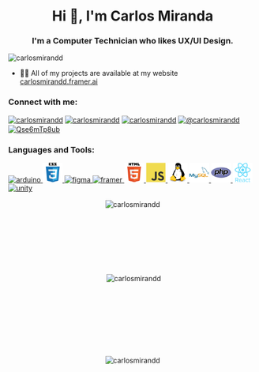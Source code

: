 <h1 align="center">Hi 👋, I'm Carlos Miranda</h1>
<h3 align="center">I'm a Computer Technician who likes UX/UI Design.</h3>

<p align="left"> <img src="https://komarev.com/ghpvc/?username=carlosmirandd&label=Profile%20views&color=450099&style=flat" alt="carlosmirandd" /> </p>

- 👨‍💻 All of my projects are available at my website [carlosmirandd.framer.ai](carlosmirandd.framer.ai)

<h3 align="left">Connect with me:</h3>
<p align="left">
<a href="https://linkedin.com/in/carlosmirandd" target="blank"><img align="center" src="https://raw.githubusercontent.com/rahuldkjain/github-profile-readme-generator/master/src/images/icons/Social/linked-in-alt.svg" alt="carlosmirandd" height="30" width="40" /></a>
<a href="https://instagram.com/carlosmirandd" target="blank"><img align="center" src="https://raw.githubusercontent.com/rahuldkjain/github-profile-readme-generator/master/src/images/icons/Social/instagram.svg" alt="carlosmirandd" height="30" width="40" /></a>
<a href="https://www.behance.net/carlosmirandd" target="blank"><img align="center" src="https://raw.githubusercontent.com/rahuldkjain/github-profile-readme-generator/master/src/images/icons/Social/behance.svg" alt="carlosmirandd" height="30" width="40" /></a>
<a href="https://medium.com/@carlosmirandd" target="blank"><img align="center" src="https://raw.githubusercontent.com/rahuldkjain/github-profile-readme-generator/master/src/images/icons/Social/medium.svg" alt="@carlosmirandd" height="30" width="40" /></a>
<a href="https://discord.gg/Qse6mTp8ub" target="blank"><img align="center" src="https://raw.githubusercontent.com/rahuldkjain/github-profile-readme-generator/master/src/images/icons/Social/discord.svg" alt="Qse6mTp8ub" height="30" width="40" /></a>
</p>

<h3 align="left">Languages and Tools:</h3>
<p align="left"> <a href="https://www.arduino.cc/" target="_blank" rel="noreferrer"> <img src="https://cdn.worldvectorlogo.com/logos/arduino-1.svg" alt="arduino" width="40" height="40"/> </a> <a href="https://www.w3schools.com/css/" target="_blank" rel="noreferrer"> <img src="https://raw.githubusercontent.com/devicons/devicon/master/icons/css3/css3-original-wordmark.svg" alt="css3" width="40" height="40"/> </a> <a href="https://www.figma.com/" target="_blank" rel="noreferrer"> <img src="https://www.vectorlogo.zone/logos/figma/figma-icon.svg" alt="figma" width="40" height="40"/> </a> <a href="https://www.framer.com/" target="_blank" rel="noreferrer"> <img src="https://www.vectorlogo.zone/logos/framer/framer-icon.svg" alt="framer" width="40" height="40"/> </a> <a href="https://www.w3.org/html/" target="_blank" rel="noreferrer"> <img src="https://raw.githubusercontent.com/devicons/devicon/master/icons/html5/html5-original-wordmark.svg" alt="html5" width="40" height="40"/> </a> <a href="https://developer.mozilla.org/en-US/docs/Web/JavaScript" target="_blank" rel="noreferrer"> <img src="https://raw.githubusercontent.com/devicons/devicon/master/icons/javascript/javascript-original.svg" alt="javascript" width="40" height="40"/> </a> <a href="https://www.linux.org/" target="_blank" rel="noreferrer"> <img src="https://raw.githubusercontent.com/devicons/devicon/master/icons/linux/linux-original.svg" alt="linux" width="40" height="40"/> </a> <a href="https://www.mysql.com/" target="_blank" rel="noreferrer"> <img src="https://raw.githubusercontent.com/devicons/devicon/master/icons/mysql/mysql-original-wordmark.svg" alt="mysql" width="40" height="40"/> </a> <a href="https://www.php.net" target="_blank" rel="noreferrer"> <img src="https://raw.githubusercontent.com/devicons/devicon/master/icons/php/php-original.svg" alt="php" width="40" height="40"/> </a> <a href="https://reactjs.org/" target="_blank" rel="noreferrer"> <img src="https://raw.githubusercontent.com/devicons/devicon/master/icons/react/react-original-wordmark.svg" alt="react" width="40" height="40"/> </a> <a href="https://unity.com/" target="_blank" rel="noreferrer"> <img src="https://www.vectorlogo.zone/logos/unity3d/unity3d-icon.svg" alt="unity" width="40" height="40"/> </a> </p>

<div  align="center" style="margin-bottom:100px"> <p><img align="center" src="https://github-readme-stats.vercel.app/api/top-langs?username=carlosmirandd&show_icons=true&theme=dark&locale=en&layout=compact" alt="carlosmirandd" /></p> </div> <br>

<div  align="center" style="margin-bottom:100px"> <p>&nbsp;<img align="center" src="https://github-readme-stats.vercel.app/api?username=carlosmirandd&show_icons=true&theme=dark&locale=en" alt="carlosmirandd" /></p> </div> </br> <br>

<div  align="center" style="margin-bottom:100px"> <p><img align="center" src="https://github-readme-streak-stats.herokuapp.com/?user=carlosmirandd&theme=dark" alt="carlosmirandd" /></p></div> </br> 
